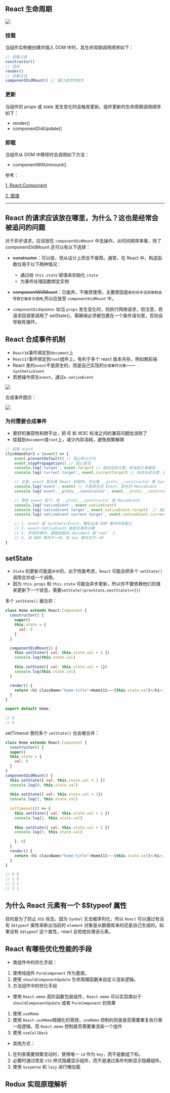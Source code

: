 ## React 生命周期

![](img/a.jpg)

### 挂载

当组件实例被创建并插入 DOM 中时，其生命周期调用顺序如下：

```js
// 挂载之前
constructor() 
// 渲染
render()
// 挂载之后
componentDidMount() // 接口请求的地方
```

### 更新

当组件的 props 或 state 发生变化时会触发更新。组件更新的生命周期调用顺序如下：

- render()
- componentDidUpdate()

### 卸载

当组件从 DOM 中移除时会调用如下方法：

- componentWillUnmount()

参考：

[1. React.Component](https://zh-hans.reactjs.org/docs/react-component.html)

[2. 图谱](https://projects.wojtekmaj.pl/react-lifecycle-methods-diagram/)

---

## React 的请求应该放在哪里，为什么？这也是经常会被追问的问题

对于异步请求，应该放在 `componentDidMount` 中去操作。从时间顺序来看，除了 componentDidMount 还可以有以下选择：

- ~~constructor~~：可以放，但从设计上而言不推荐。通常，在 React 中，构造函数仅用于以下两种情况：
  - 通过给 `this.state` 赋值来初始化 `state`
  - 为事件处理函数绑定实例

- ~~componentWillMount~~：已废弃，不推荐使用，主要原因是`新的异步渲染架构会导致它被多次调用`,所以应放至 `componentDidMount` 中。

- `componentDidUpdate`: 如当 `props` 发生变化时，则执行网络请求，但注意，若请求回调里调用了 setState()，需确保必须被包裹在一个条件语句里，否则会导致死循环。

## React 合成事件机制

- `React16`事件绑定到`document`上
- `React17`事件绑定到`root`组件上，有利于多个 react 版本共存，例如微前端
- React 里的`event`不是原生的，而是自己实现的`合成事件对象`——`SyntheticEvent`
- 若想操作原生`event`，通过`e.nativeEvent`

![](https://chao31.github.io/pics/img/202303181812326.png)

合成事件图示：

![](https://chao31.github.io/pics/img/202303181813466.png)

### 为何需要合成事件

- 更好的兼容性和跨平台，把 IE 和 W3C 标准之间的兼容问题给消除了
- 挂载到`document`或`root`上，减少内存消耗，避免频繁解绑

```js
// 获取 event
clickHandler3 = (event) => {
    event.preventDefault() // 阻止默认行为
    event.stopPropagation() // 阻止冒泡
    console.log('target', event.target) // 指向当前元素，即当前元素触发
    console.log('current target', event.currentTarget) // 指向当前元素，假象！！！

    // 注意，event 其实是 React 封装的。可以看 __proto__.constructor 是 SyntheticEvent 组合事件
    console.log('event', event) // 不是原生的 Event，原生的 MouseEvent
    console.log('event.__proto__.constructor', event.__proto__.constructor)

    // 原生 event 如下。其 __proto__.constructor 是 MouseEvent
    console.log('nativeEvent', event.nativeEvent)
    console.log('nativeEvent target', event.nativeEvent.target)  // 指向当前元素，即当前元素触发
    console.log('nativeEvent current target', event.nativeEvent.currentTarget) // 指向 document！！！

    // 1. event 是 SyntheticEvent，模拟出来 DOM 事件所有能力
    // 2. event.nativeEvent 是原生事件对象
    // 3. 所有的事件，都被挂载到 document 或`root` 上
    // 4. 和 DOM 事件不一样，和 Vue 事件也不一样
}
```

## setState
- `State` 的更新可能是`异步`的，出于性能考虑，`React` 可能会把多个 `setState()` 调用合并成一个调用。
- 因为 `this.props` 和 `this.state` 可能会异步更新，所以你不要依赖他们的值来更新下一个状态，需要`setState((prevState,nextState)=>{})`


多个 `setState()` 被合并：

```js
class Home extends React.Component {
  constructor() {
    super()
    this.state = {
      val: 0
    }
  }

  componentDidMount() {
    this.setState({ val: this.state.val + 1 }) 
    console.log(this.state.val)
    
    this.setState({ val: this.state.val + 1}) 
    console.log(this.state.val)
  }

  render() {
    return <h1 className="home-title">Home111~~~{this.state.val}</h1>;
  }
}

export default Home;

// 0
// 0
```
setTimeout 里的多个 `setState()` 也会被合并：

```js
class Home extends React.Component {
  constructor() {
  super()
  this.state = {
    val: 0
  }
}
componentDidMount() {
  this.setState({ val: this.state.val + 1 }) 
  console.log(0, this.state.val)
  
  this.setState({ val: this.state.val + 1}) 
  console.log(1, this.state.val)
  
  setTimeout(() => {
    this.setState({ val: this.state.val + 1 }) 
    console.log(2, this.state.val)
    
    this.setState({ val: this.state.val + 1 }) 
    console.log(3, this.state.val)
    
    }, 0)
  }
  render() {
    return <h1 className="home-title">Home111~~~{this.state.val}</h1>;
  }
}

// 0 0
// 1 0 
// 2 1
// 3 1
```

## 为什么 React 元素有一个 $$typeof 属性

目的是为了防止 `XSS` 攻击。因为 `Synbol` 无法被序列化，所以 `React` 可以通过有没有 `$$typeof` 属性来断出当前的 `element` 对象是从数据库来的还是自己生成的。如果没有 `$$typeof` 这个属性，react 会拒绝处理该元素。

## React 有哪些优化性能的手段

- 类组件中的优化手段：

1. 使用纯组件 `PureComponent` 作为基类。
2. 使用 `shouldComponentUpdate` 生命周期函数来自定义渲染逻辑。
3. 方法组件中的优化手段

- 使用 `React.memo` 高阶函数包装组件，`React.memo` 可以实现类似于 `shouldComponentUpdate` 或者 `PureComponent` 的效果
1. 使用 `useMemo`
2. 使用 `React.useMemo`精细化的管控，`useMemo` 控制的则是是否需要重复执行某一段逻辑，而 `React.memo` 控制是否需要重渲染一个组件
3. 使用 `useCallBack`

- 其他方式：

1. 在列表需要频繁变动时，使用唯一 `id` 作为 `key`，而不是数组下标。
2. 必要时通过改变 `CSS` 样式隐藏显示组件，而不是通过条件判断显示隐藏组件。
3. 使用 `Suspense` 和 `lazy` 进行懒加载

## Redux 实现原理解析